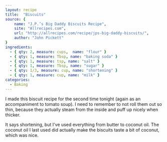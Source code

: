```yaml
---
layout: recipe
title:  "Biscuits"
source: {
    name: "J.P.’s Big Daddy Biscuits Recipe",
    site: "Allrecipes.com",
    url: "http://allrecipes.com/recipe/jps-big-daddy-biscuits/",
    author: "John Pickett"
}
ingredients:
  - { qty: 2, measure: cups,  name: "flour" }
  - { qty: 1, measure: Tbsp, name: "baking soda" }
  - { qty: 1, measure: tsp, name: "salt" }
  - { qty: 1, measure: Tbsp, name: "sugar" }
  - { qty: 1/3, measure: cup, name: "shortening" }
  - { qty: 1, measure: cup, name: "milk" }
categories:
  - Baking
---
```


I made this biscuit recipe for the second time tonight (again as an accompaniment to tomato soup). I need to remember to not roll them out so thin, because they actually steam from the inside and puff up nicely when thicker.

It says shortening, but I've used everything from butter to coconut oil. The coconut oil I last used did actually make the biscuits taste a bit of coconut, which was nice.